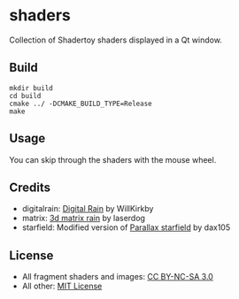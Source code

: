 # shaders
Collection of Shadertoy shaders displayed in a Qt window.

## Build
```
mkdir build
cd build
cmake ../ -DCMAKE_BUILD_TYPE=Release
make
```

## Usage
You can skip through the shaders with the mouse wheel.

## Credits
- digitalrain: [Digital Rain](https://www.shadertoy.com/view/ldccW4) by WillKirkby
- matrix: [3d matrix rain](https://www.shadertoy.com/view/MsVBDG) by laserdog
- starfield: Modified version of [Parallax starfield](https://www.shadertoy.com/view/WsfGDM) by dax105

## License
- All fragment shaders and images: [CC BY-NC-SA 3.0](https://creativecommons.org/licenses/by-nc-sa/3.0/)
- All other: [MIT License](./LICENSE.md)
